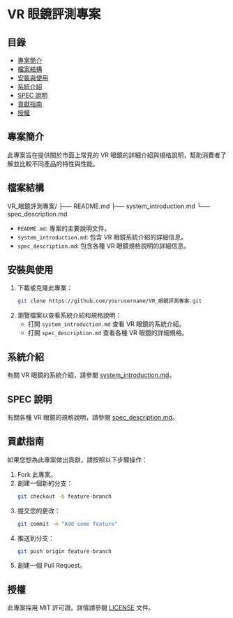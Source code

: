 # VR 眼鏡評測專案

## 目錄
- [專案簡介](#專案簡介)
- [檔案結構](#檔案結構)
- [安裝與使用](#安裝與使用)
- [系統介紹](#系統介紹)
- [SPEC 說明](#spec-說明)
- [貢獻指南](#貢獻指南)
- [授權](#授權)

## 專案簡介

此專案旨在提供關於市面上常見的 VR 眼鏡的詳細介紹與規格說明，幫助消費者了解並比較不同產品的特性與性能。

## 檔案結構

VR_眼鏡評測專案/
├── README.md
├── system_introduction.md
└── spec_description.md


- `README.md`: 專案的主要說明文件。
- `system_introduction.md`: 包含 VR 眼鏡系統介紹的詳細信息。
- `spec_description.md`: 包含各種 VR 眼鏡規格說明的詳細信息。

## 安裝與使用

1. 下載或克隆此專案：
    ```bash
    git clone https://github.com/yourusername/VR_眼鏡評測專案.git
    ```
2. 瀏覽檔案以查看系統介紹和規格說明：
    - 打開 `system_introduction.md` 查看 VR 眼鏡的系統介紹。
    - 打開 `spec_description.md` 查看各種 VR 眼鏡的詳細規格。

## 系統介紹

有關 VR 眼鏡的系統介紹，請參閱 [system_introduction.md](system_introduction.md)。

## SPEC 說明

有關各種 VR 眼鏡的規格說明，請參閱 [spec_description.md](spec_description.md)。

## 貢獻指南

如果您想為此專案做出貢獻，請按照以下步驟操作：

1. Fork 此專案。
2. 創建一個新的分支：
    ```bash
    git checkout -b feature-branch
    ```
3. 提交您的更改：
    ```bash
    git commit -m "Add some feature"
    ```
4. 推送到分支：
    ```bash
    git push origin feature-branch
    ```
5. 創建一個 Pull Request。

## 授權

此專案採用 MIT 許可證。詳情請參閱 [LICENSE](LICENSE) 文件。
